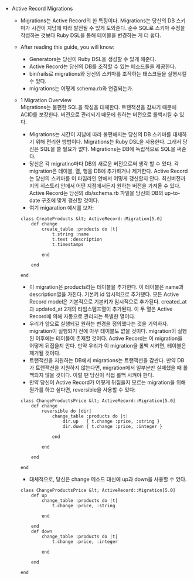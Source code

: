 - Active Record Migrations
    - Migrations는 Active Record의 한 특징이다. Migrations는 당신의 DB 스키마가 시간이 지남에 따라 발전될 수 있게 도와준다. 순수 SQL로 스키마 수정을 작성하는 것보다 Ruby DSL을 통해 테이블을 변경하는 게 더 쉽다.
    - After reading this guide, you will know:
        - Generators는 당신이 Ruby DSL을 생성할 수 있게 해준다.
        - Active Record는 당신의 DB를 조작할 수 있는 메소드들을 제공한다.
        - bin/rails로 migrations와 당신의 스키마를 조작하는 태스크들을 실행시킬 수 있다.
        - migrations는 어떻게 schema.rb와 연결되는가.

    - 1 Migration Overview  
Migrations는 불편한 SQL을 작성을 대체한다. 트랜잭션을 감싸기 때문에 ACID를 보장한다. 버전으로 관리되기 때문에 원하는 버전으로 롤백시킬 수 있다.
        - Migrations는 시간이 지남에 따라 불편해지는 당신의 DB 스키마를 대체하기 위해 편리한 방법이다. Migrations는 Ruby DSL을 사용한다. 그래서 당신은 SQL을 쓸 필요가 없다. Migrations는 DB에 독립적으로 SQL을 써준다.
        - 당신은 각 migratino마다 DB의 새로운 버전으로써 생각 할 수 있다. 각 migration은 테이블, 열, 행을 DB에 추가하거나 제거한다. Active Record는 당신의 스키마를 이 타임라인 안에서 어떻게 갱신할지 안다. 최신버전까지의 히스토리 안에서 어떤 지점에서든지 원하는 버전을 가져올 수 있다. Active Record는 당신의 db/schema.rb 파일을 당신의 DB의 up-to-date 구조에 맞게 갱신할 것이다.
        - 여기 migaration 예시를 보자:
        ```
        class CreateProducts &lt; ActiveRecord::Migration[5.0]
            def change
                create_table :products do |t|
                    t.string :name
                    t.text :description
                    t.timestamps

                end

            end

        end
        ```
        - 이 migration은 products라는 테이블을 추가한다. 이 테이블은 name과 description열을 가진다. 기본키 id 암시적으로 추가됐다. 모든 Active Record model은 기본적으로 기본키가 암시적으로 추가된다. created_at과 updated_at 2개의 타임스탬프열이 추가된다. 이 두 열은 Active Record에 의해 자동으로 관리되는 특별한 열이다.
        - 우리가 앞으로 실행되길 원하는 변경을 정의했다는 것을 기억하자. migration이 실행되기 전에 아무 테이블도 없을 것이다. migration이 실행된 이후에는 테이블이 존재할 것이다. Active Record는 이 migration을 어떻게 뒤집을지 안다. 만약 우리가 이 migration을 롤백 시키면, 테이블은 제거될 것이다.
        - 트랜잭션을 지원하는 DB에서 migrations는 트랜잭션을 감싼다. 만약 DB가 트랜잭션을 지원하지 않는다면, migration에서 일부분만 실패했을 때 롤백되지 않을 것이다. 이럴 땐 당신이 직접 롤백 시켜야 한다.
        - 만약 당신이 Active Record가 어떻게 뒤집을지 모르는 migration을 위해 뭔가를 하고 싶다면, reversible을 사용할 수 있다:
        ```
        class ChangeProductsPrice &lt; ActiveRecord::Migration[5.0]
            def change
                reversible do |dir|
                    change_table :products do |t|
                        dir.up   { t.change :price, :string }
                        dir.down { t.change :price, :integer }

                    end

                end

            end

        end
        ```
        - 대체적으로, 당신은 change 메소드 대신에 up과 down을 사용할 수 있다.
        ```
        class ChangeProductsPrice &lt; ActiveRecord::Migration[5.0]
            def up
                change_table :products do |t|
                    t.change :price, :string

                end

            end
            def down
                change_table :products do |t|
                    t.change :price, :integer

                end

            end

        end
        ```
